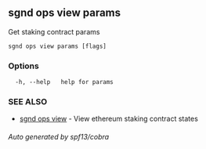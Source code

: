 ## sgnd ops view params

Get staking contract params

```
sgnd ops view params [flags]
```

### Options

```
  -h, --help   help for params
```

### SEE ALSO

* [sgnd ops view](sgnd_ops_view.md)	 - View ethereum staking contract states

###### Auto generated by spf13/cobra

